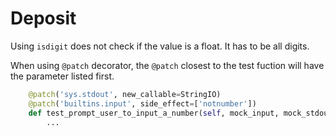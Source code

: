 # Deposit
Using `isdigit` does not check if the value is a float. It has to be all digits.

When using `@patch` decorator, the `@patch` closest to the test fuction will have the parameter listed first.

```py
    @patch('sys.stdout', new_callable=StringIO)
    @patch('builtins.input', side_effect=['notnumber'])
    def test_prompt_user_to_input_a_number(self, mock_input, mock_stdout)
        ...
```